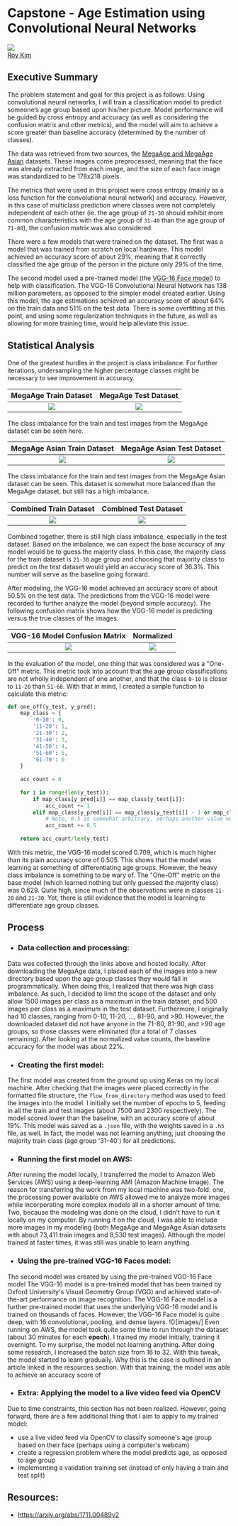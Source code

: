# Capstone - Age Estimation using Convolutional Neural Networks
![](images/final_predictions.png)  
[Roy Kim](www.roykim.me)

## Executive Summary
The problem statement and goal for this project is as follows: Using convolutional neural networks, I will train a classification model to predict someone’s age group based upon his/her picture. Model performance will be guided by cross entropy and accuracy (as well as considering the confusion matrix and other metrics), and the model will aim to achieve a score greater than baseline accuracy (determined by the number of classes).

The data was retrieved from two sources, the [MegaAge and MegaAge Asian](http://mmlab.ie.cuhk.edu.hk/projects/MegaAge/) datasets. These images come preprocessed, meaning that the face was already extracted from each image, and the size of each face image was standardized to be 178x218 pixels.

The metrics that were used in this project were cross entropy (mainly as a loss function for the convolutional neural network) and accuracy. However, in this case of multiclass prediction where classes were not completely independent of each other (ie. the age group of `21-30` should exhibit more common characteristics with the age group of `31-40` than the age group of `71-80`), the confusion matrix was also considered.

There were a few models that were trained on the dataset. The first was a model that was trained from scratch on local hardware. This model achieved an accuracy score of about 29%, meaning that it correctly classified the age group of the person in the picture only 29% of the time.

The second model used a pre-trained model (the [VGG-16 Face model](https://github.com/rcmalli/keras-vggface)) to help with classification. The VGG-16 Convolutional Neural Network has 138 million parameters, as opposed to the simpler model created earlier. Using this model, the age estimations achieved an accuracy score of about 64% on the train data and 51% on the test data. There is some overfitting at this point, and using some regularization techniques in the future, as well as allowing for more training time, would help alleviate this issue.

## Statistical Analysis
One of the greatest hurdles in the project is class imbalance. For further iterations, undersampling the higher percentage classes might be necessary to see improvement in accuracy. 

MegaAge Train Dataset |  MegaAge Test Dataset
:--------------------:|:--------------------:
![](images/megaage_train_class_balance_before.png)|![](images/megaage_test_class_balance_before.png)  

The class imbalance for the train and test images from the MegaAge dataset can be seen here.

MegaAge Asian Train Dataset |  MegaAge Asian Test Dataset
:--------------------:|:--------------------:
![](images/megaage_asian_train_class_balance_before.png)|![](images/megaage_asian_test_class_balance_before.png)  

The class imbalance for the train and test images from the MegaAge Asian dataset can be seen. This dataset is somewhat more balanced than the MegaAge dataset, but still has a high imbalance.

Combined Train Dataset |  Combined Test Dataset
:--------------------:|:--------------------:
![](images/train_class_balance_after.png) | ![](images/test_class_balance_after.png)  

Combined together, there is still high class imbalance, especially in the test dataset. Based on the imbalance, we can expect the base accuracy of any model would be to guess the majority class. In this case, the majority class for the train dataset is `21-30` age group and choosing that majority class to predict on the test dataset would yield an accuracy score of 36.3%. This number will serve as the baseline going forward.

After modeling, the VGG-16 model achieved an accuracy score of about 50.5% on the test data. The predictions from the VGG-16 model were recorded to further analyze the model (beyond simple accuracy). The following confusion matrix shows how the VGG-16 model is predicting versus the true classes of the images. 

VGG-16 Model Confusion Matrix |  Normalized
:--------------------:|:--------------------:
![](images/vgg_confusion_count.png) | ![](images/vgg_confusion_norm.png)

In the evaluation of the model, one thing that was considered was a "One-Off" metric. This metric took into account that the age group classifications are not wholly independent of one another, and that the class `0-10` is closer to `11-20` than `51-60`. With that in mind, I created a simple function to calculate this metric:

```python
def one_off(y_test, y_pred):
    map_class = {
        '0-10': 0,
        '11-20': 1,
        '21-30': 2,
        '31-40': 3,
        '41-50': 4,
        '51-60': 5,
        '61-70': 6
    }
    
    acc_count = 0
    
    for i in range(len(y_test)):
        if map_class[y_pred[i]] == map_class[y_test[i]]:
            acc_count += 1
        elif map_class[y_pred[i]] == map_class[y_test[i]] - 1 or map_class[y_pred[i]] == map_class[y_test[i]] + 1:
            # Note, 0.5 is somewhat arbitrary, perhaps another value would be better suited?
            acc_count += 0.5
    
    return acc_count/len(y_test)
```
With this metric, the VGG-16 model scored 0.709, which is much higher than its plain accuracy score of 0.505. This shows that the model was learning at something of differentiating age groups. However, the heavy class imbalance is something to be wary of. The "One-Off" metric on the base model (which learned nothing but only guessed the majority class) was 0.629. Quite high, since much of the observations were in classes `11-20` and `21-30`. Yet, there is still evidence that the model is learning to differentiate age group classes.

## Process
- ### Data collection and processing:
Data was collected through the links above and hosted locally. After downloading the MegaAge data, I placed each of the images into a new directory based upon the age group classes they would fall in programmatically. When doing this, I realized that there was high class imbalance. As such, I decided to limit the scope of the dataset and only allow 1500 images per class as a maximum in the train dataset, and 500 images per class as a maximum in the test dataset. Furthermore, I originally had 10 classes, ranging from 0-10, 11-20, ..., 81-90, and >90. However, the downloaded dataset did not have anyone in the 71-80, 81-90, and >90 age groups, so those classes were eliminated (for a total of 7 classes remaining). After looking at the normalized value counts, the baseline accuracy for the model was about 22%.

- ### Creating the first model:
The first model was created from the ground up using Keras on my local machine. After checking that the images were placed correctly in the formatted file structure, the `flow_from_directory` method was used to feed the images into the model. I initially set the number of epochs to 5, feeding in all the train and test images (about 7500 and 2300 respectively). The model scored lower than the baseline, with an accuracy score of about 19%. This model was saved as a `.json` file, with the weights saved in a `.h5` file, as well. In fact, the model was not learning anything, just choosing the majority train class (age group '31-40') for all predictions.

- ### Running the first model on AWS:
After running the model locally, I transferred the model to Amazon Web Services (AWS) using a deep-learning AMI (Amazon Machine Image). The reason for transferring the work from my local machine was two-fold: one, the processing power available on AWS allowed me to analyze more images while incorporating more complex models all in a shorter amount of time. Two, because the modeling was done on the cloud, I didn't have to run it locally on my computer. By running it on the cloud, I was able to include more images in my modeling (both MegaAge and MegaAge Asian datasets with about 73,411 train images and 8,530 test images). Although the model trained at faster times, it was still was unable to learn anything.

- ### Using the pre-trained VGG-16 Faces model:
The second model was created by using the pre-trained VGG-16 Face model
The VGG-16 model is a pre-trained model that has been trained by Oxford University's Visual Geometry Group (VGG) and achieved state-of-the-art performance on image recognition. The VGG-16 Face model is a further pre-trained model that uses the underlying VGG-16 model and is trained on thousands of faces. However, the VGG-16 Face model is quite deep, with 16 convolutional, pooling, and dense layers.
!()[images/]
Even running on AWS, the model took quite some time to run through the dataset (about 30 minutes for each **epoch**). I trained my model initially, training it overnight. To my surprise, the model not learning anything. After doing some research, I increased the batch size from 16 to 32. With this tweak, the model started to learn gradually. Why this is the case is outlined in an article linked in the resources section. With that training, the model was able to achieve an accuracy score of 

- ### Extra: Applying the model to a live video feed via OpenCV
Due to time constraints, this section has not been realized. However, going forward, there are a few additional thing that I aim to apply to my trained model:
- use a live video feed via OpenCV to classify someone's age group based on their face (perhaps using a computer's webcam)
- create a regression problem where the model predicts age, as opposed to age group
- implementing a validation training set (instead of only having a train and test split)

## Resources:
- https://arxiv.org/abs/1711.00489v2
